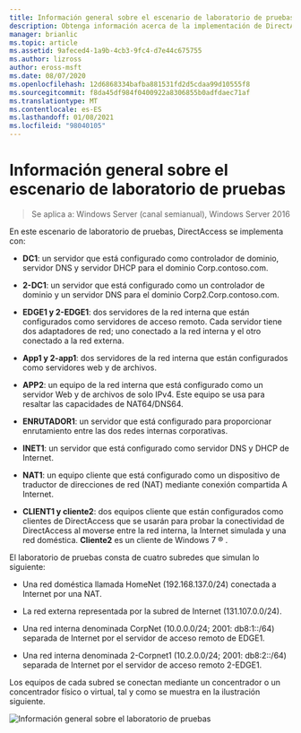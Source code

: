```yaml
---
title: Información general sobre el escenario de laboratorio de pruebas
description: Obtenga información acerca de la implementación de DirectAccess con y las cuatro subredes que componen el laboratorio de pruebas.
manager: brianlic
ms.topic: article
ms.assetid: 9afeced4-1a9b-4cb3-9fc4-d7e44c675755
ms.author: lizross
author: eross-msft
ms.date: 08/07/2020
ms.openlocfilehash: 12d6868334bafba881531fd2d5cdaa99d10555f8
ms.sourcegitcommit: f8da45df984f0400922a8306855b0adfdaec71af
ms.translationtype: MT
ms.contentlocale: es-ES
ms.lasthandoff: 01/08/2021
ms.locfileid: "98040105"
---
```

# <a name="overview-of-the-test-lab-scenario"></a>Información general sobre el escenario de laboratorio de pruebas

>Se aplica a: Windows Server (canal semianual), Windows Server 2016

En este escenario de laboratorio de pruebas, DirectAccess se implementa con:

-   **DC1**: un servidor que está configurado como controlador de dominio, servidor DNS y servidor DHCP para el dominio Corp.contoso.com.

-   **2-DC1**: un servidor que está configurado como un controlador de dominio y un servidor DNS para el dominio Corp2.Corp.contoso.com.

-   **EDGE1 y 2-EDGE1**: dos servidores de la red interna que están configurados como servidores de acceso remoto. Cada servidor tiene dos adaptadores de red; uno conectado a la red interna y el otro conectado a la red externa.

-   **App1 y 2-app1**: dos servidores de la red interna que están configurados como servidores web y de archivos.

-   **APP2**: un equipo de la red interna que está configurado como un servidor Web y de archivos de solo IPv4. Este equipo se usa para resaltar las capacidades de NAT64/DNS64.

-   **ENRUTADOR1**: un servidor que está configurado para proporcionar enrutamiento entre las dos redes internas corporativas.

-   **INET1**: un servidor que está configurado como servidor DNS y DHCP de Internet.

-   **NAT1**: un equipo cliente que está configurado como un dispositivo de traductor de direcciones de red (NAT) mediante conexión compartida A Internet.

-   **CLIENT1 y cliente2**: dos equipos cliente que están configurados como clientes de DirectAccess que se usarán para probar la conectividad de DirectAccess al moverse entre la red interna, la Internet simulada y una red doméstica. **Cliente2** es un cliente de Windows 7 &reg;  .

El laboratorio de pruebas consta de cuatro subredes que simulan lo siguiente:

-   Una red doméstica llamada HomeNet (192.168.137.0/24) conectada a Internet por una NAT.

-   La red externa representada por la subred de Internet (131.107.0.0/24).

-   Una red interna denominada CorpNet (10.0.0.0/24; 2001: db8:1::/64) separada de Internet por el servidor de acceso remoto de EDGE1.

-   Una red interna denominada 2-Corpnet1 (10.2.0.0/24; 2001: db8:2::/64) separada de Internet por el servidor de acceso remoto 2-EDGE1.

Los equipos de cada subred se conectan mediante un concentrador o un concentrador físico o virtual, tal y como se muestra en la ilustración siguiente.

![Información general sobre el laboratorio de pruebas](../../../media/Overview-of-the-Test-Lab-Scenario_4/TLG_DA_Multisite.png)



